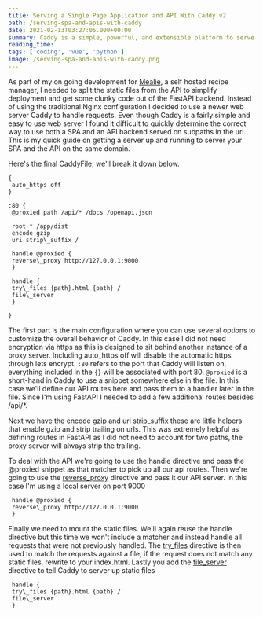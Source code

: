 ```yaml
---
title: Serving a Single Page Application and API With Caddy v2
path: /serving-spa-and-apis-with-caddy
date: 2021-02-13T03:27:05.000+00:00
summary: Caddy is a simple, powerful, and extensible platform to serve your sites, services, and apps, written in Go. It's ability to split your SPA and API with a short and simple config makes it my favorite web-server for my projects. 
reading_time: 
tags: ['coding', 'vue', 'python']
image: /serving-spa-and-apis-with-caddy.png
---
```


As part of my on going development for [Mealie](https://github.com/hay-kot/mealie), a self hosted recipe manager, I needed to split the static files from the API to simplify deployment and get some clunky code out of the FastAPI backend. Instead of using the traditional Nginx configuration I decided to use a newer web server Caddy to handle requests. Even though Caddy is a fairly simple and easy to use web server I found it difficult to quickly determine the correct way to use both a SPA and an API backend served on subpaths in the uri. This is my quick guide on getting a server up and running to server your SPA and the API on the same domain. 

Here's the final CaddyFile, we'll break it down below.

```
{
 auto_https off
}

:80 {
 @proxied path /api/* /docs /openapi.json

 root * /app/dist
 encode gzip
 uri strip\_suffix /
 
 handle @proxied {
 reverse\_proxy http://127.0.0.1:9000 
 }

 handle {
 try\_files {path}.html {path} /
 file\_server 
 }

}
```

The first part is the main configuration where you can use several options to customize the overall behavior of Caddy. In this case I did not need encryption via https as this is designed to sit behind another instance of a proxy server. Including auto_https off will disable the automatic https through lets encrypt. `:80` refers to the port that Caddy will listen on, everything included in the `{}` will be associated with port 80. `@proxied` is a short-hand in Caddy to use a snippet somewhere else in the file. In this case we'll define our API routes here and pass them to a handler later in the file. Since I'm using FastAPI I needed to add a few additional routes besides /api/*. 

Next we have the encode gzip and uri strip_suffix these are little helpers that enable gzip and strip trailing on urls. This was extremely helpful as defining routes in FastAPI as I did not need to account for two paths, the proxy server will always strip the trailing. 

To deal with the API we're going to use the handle directive and pass the @proxied snippet as that matcher to pick up all our api routes. Then we're going to use the [reverse\_proxy](https://caddyserver.com/docs/caddyfile/directives/reverse_proxy) directive and pass it our API server. In this case I'm using a local server on port 9000

```
 handle @proxied {
 reverse\_proxy http://127.0.0.1:9000 
 }
 ```
 
 Finally we need to mount the static files. We'll again reuse the handle directive but this time we won't include a matcher and instead handle all requests that were not previously handled. The [try_files](https://caddyserver.com/docs/caddyfile/directives/try_files) directive is then used to match the requests against a file, if the request does not match any static files, rewrite to your index.html. Lastly you add the [file_server](https://caddyserver.com/docs/caddyfile/directives/file_server) directive to tell Caddy to server up static files

```
 handle {
 try\_files {path}.html {path} /
 file\_server 
 }
 ```